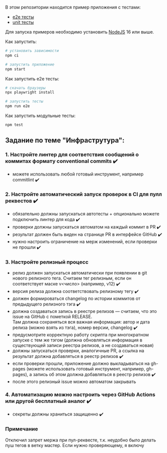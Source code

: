 В этом репозитории находится пример приложения с тестами:

- [e2e тесты](e2e/example.spec.ts)
- [unit тесты](src/example.test.tsx)

Для запуска примеров необходимо установить [NodeJS](https://nodejs.org/en/download/) 16 или выше.

Как запустить:

```sh
# установить зависимости
npm ci

# запустить приложение
npm start
```

Как запустить e2e тесты:

```sh
# скачать браузеры
npx playwright install

# запустить тесты
npm run e2e
```

Как запустить модульные тесты:

```sh
npm test
```
## Задание по теме "Инфраструтура":
### 1. Настройте линтер для соответствия сообщений о коммитах формату conventional commits :heavy_check_mark:
* можете использовать любой готовый инструмент, например commitlint :heavy_check_mark:
### 2. Настройте автоматический запуск проверок в CI для пулл реквестов :heavy_check_mark:
* обязательно должны запускаться автотесты + опционально можете подключить линтер для кода :heavy_check_mark:
* проверки должны запускаться автоматом на каждый коммит в PR :heavy_check_mark:
* результат должен быть виден на странице PR в интерфейсе GitHub :heavy_check_mark:
* нужно настроить ограничение на мерж изменений, если проверки не прошли :heavy_check_mark:
### 3. Настройте релизный процесс
* релиз должен запускаться автоматически при появлении в git нового релизного тега. Считаем тег релизным, если он соответствует маске v<число> (например, v12) :heavy_check_mark:
* версия релиза должна соответствовать релизному тегу :heavy_check_mark:
* должен формироваться changelog по истории коммитов от предыдущего релизного тэга :heavy_check_mark:
* должна создаваться запись в реестре релизов — считаем, что это issue на GitHub с пометкой RELEASE.<br>
Там должна сохраняться вся важная информация: автор и дата релиза (можно взять из тэга), номер версии, changelog :heavy_check_mark:
* предусмотрите корректную работу скрипта при многократном запуске с тем же тэгом (должна обновляться информация в существующей записи реестра релизов, а не создаваться новая)
* должны запускаться проверки, аналогичные PR, а ссылка на результат должна добавляться в реестр релизов :heavy_check_mark:
* если проверки прошли, приложение должно выкладываться на gh-pages (можете использовать готовый инструмент, например, gh-pages), а запись об этом должна добавляться в реестр релизов :heavy_check_mark:
* после этого релизный issue можно автоматом закрывать
### 4. Автоматизацию можно настроить через GitHub Actions или другой бесплатный аналог :heavy_check_mark:
* секреты должны храниться защищенно :heavy_check_mark:

### Примечание
Отключил запрет мержа при пул-реквесте, т.к. неудобно было делать пуш тегов в ветку мастер. Если нужно проверяющему, я включу